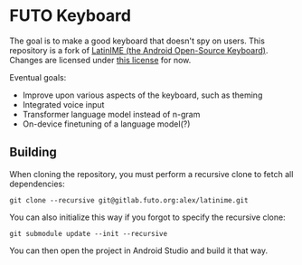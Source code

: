 # FUTO Keyboard

The goal is to make a good keyboard that doesn't spy on users. This repository is a fork of [LatinIME (the Android Open-Source Keyboard)](https://android.googlesource.com/platform/packages/inputmethods/LatinIME). Changes are licensed under [this license](FTL_LICENSE.md) for now.

Eventual goals:
* Improve upon various aspects of the keyboard, such as theming
* Integrated voice input
* Transformer language model instead of n-gram
* On-device finetuning of a language model(?)

## Building

When cloning the repository, you must perform a recursive clone to fetch all dependencies:
```
git clone --recursive git@gitlab.futo.org:alex/latinime.git
```

You can also initialize this way if you forgot to specify the recursive clone:
```
git submodule update --init --recursive
```

You can then open the project in Android Studio and build it that way.